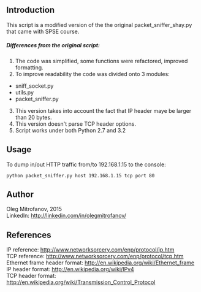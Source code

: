 Introduction
------------

This script is a modified version of the the original
packet_sniffer_shay.py that came with SPSE course.

##### Differences from the original script:  
1. The code was simplified, some functions were refactored, improved
formatting.  
2. To improve readability the code was divided onto 3 modules:
  * sniff_socket.py
  * utils.py
  * packet_sniffer.py
3. This version takes into account the fact that IP header maye be
larger than 20 bytes.
4. This version doesn't parse TCP header options.
5. Script works under both Python 2.7 and 3.2

Usage
-----
To dump in/out HTTP traffic from/to 192.168.1.15 to the console:

```
python packet_sniffer.py host 192.168.1.15 tcp port 80
```

Author
------
Oleg Mitrofanov, 2015  
LinkedIn: http://linkedin.com/in/olegmitrofanov/

References
----------
IP reference: http://www.networksorcery.com/enp/protocol/ip.htm  
TCP reference: http://www.networksorcery.com/enp/protocol/tcp.htm  
Ethernet frame header format: http://en.wikipedia.org/wiki/Ethernet_frame  
IP header format: http://en.wikipedia.org/wiki/IPv4  
TCP header format: http://en.wikipedia.org/wiki/Transmission_Control_Protocol  
